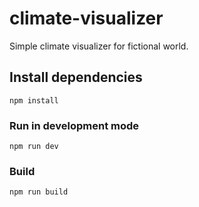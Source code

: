 # climate-visualizer

Simple climate visualizer for fictional world.

## Install dependencies

```
npm install
```

### Run in development mode

```
npm run dev
```

### Build

```
npm run build
```

